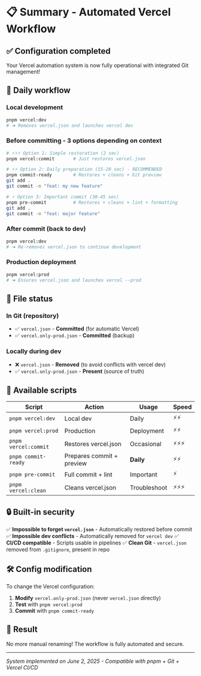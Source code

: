 <!-- @format -->

# 📋 Summary - Automated Vercel Workflow

## ✅ Configuration completed

Your Vercel automation system is now fully operational with integrated Git management!

## 🔄 Daily workflow

### **Local development**

```bash
pnpm vercel:dev
# ➜ Removes vercel.json and launches vercel dev
```

### **Before committing - 3 options depending on context**

```bash
# ⚡⚡⚡ Option 1: Simple restoration (2 sec)
pnpm vercel:commit       # Just restores vercel.json

# ⚡⚡ Option 2: Daily preparation (15-20 sec) - RECOMMENDED
pnpm commit-ready        # Restores + cleans + Git preview
git add .
git commit -m "feat: my new feature"

# ⚡ Option 3: Important commit (30-45 sec)
pnpm pre-commit          # Restores + cleans + lint + formatting
git add .
git commit -m "feat: major feature"
```

### **After commit (back to dev)**

```bash
pnpm vercel:dev
# ➜ Re-removes vercel.json to continue development
```

### **Production deployment**

```bash
pnpm vercel:prod
# ➜ Ensures vercel.json and launches vercel --prod
```

## 📁 File status

### **In Git (repository)**

- ✅ `vercel.json` - **Committed** (for automatic Vercel)
- ✅ `vercel.only-prod.json` - **Committed** (backup)

### **Locally during dev**

- ❌ `vercel.json` - **Removed** (to avoid conflicts with vercel dev)
- ✅ `vercel.only-prod.json` - **Present** (source of truth)

## 🎯 Available scripts

| Script               | Action                    | Usage        | Speed  |
| -------------------- | ------------------------- | ------------ | ------ |
| `pnpm vercel:dev`    | Local dev                 | Daily        | ⚡⚡   |
| `pnpm vercel:prod`   | Production                | Deployment   | ⚡⚡   |
| `pnpm vercel:commit` | Restores vercel.json      | Occasional   | ⚡⚡⚡ |
| `pnpm commit-ready`  | Prepares commit + preview | **Daily**    | ⚡⚡   |
| `pnpm pre-commit`    | Full commit + lint        | Important    | ⚡     |
| `pnpm vercel:clean`  | Cleans vercel.json        | Troubleshoot | ⚡⚡⚡ |

## 🔒 Built-in security

✅ **Impossible to forget `vercel.json`** - Automatically restored before commit
✅ **Impossible dev conflicts** - Automatically removed for `vercel dev`
✅ **CI/CD compatible** - Scripts usable in pipelines
✅ **Clean Git** - `vercel.json` removed from `.gitignore`, present in repo

## 🛠️ Config modification

To change the Vercel configuration:

1. **Modify** `vercel.only-prod.json` (never `vercel.json` directly)
2. **Test** with `pnpm vercel:prod`
3. **Commit** with `pnpm commit-ready`

## 🎉 Result

No more manual renaming! The workflow is fully automated and secure.

---

_System implemented on June 2, 2025 - Compatible with pnpm + Git + Vercel CI/CD_
